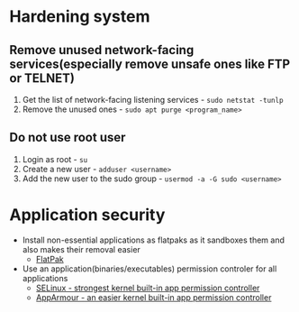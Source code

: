 # Hardening system
## Remove unused network-facing services(especially remove unsafe ones like FTP or TELNET)
1. Get the list of network-facing listening services - `sudo netstat -tunlp`
2. Remove the unused ones - `sudo apt purge <program_name>`


## Do not use root user
1. Login as root - `su`
2. Create a new user - `adduser <username>`
3. Add the new user to the sudo group - `usermod -a -G sudo <username>`



# Application security
* Install non-essential applications as flatpaks as it sandboxes them and also makes their removal easier
	* [FlatPak](https://flatpak.org/)
* Use an application(binaries/executables) permission controler for all applications
	* [SELinux - strongest kernel built-in app permission controller](https://selinuxproject.org/page/Main_Page)
	* [AppArmour - an easier kernel built-in app permission controller](https://apparmor.net/)